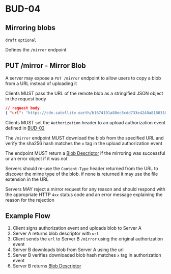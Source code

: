 BUD-04
======

Mirroring blobs
---------------

`draft` `optional`

Defines the `/mirror` endpoint

## PUT /mirror - Mirror Blob

A server may expose a `PUT /mirror` endpoint to allow users to copy a blob from a URL instead of uploading it

Clients MUST pass the URL of the remote blob as a stringified JSON object in the request body

```json
// request body
{ "url": "https://cdn.satellite.earth/b1674191a88ec5cdd733e4240a81803105dc412d6c6708d53ab94fc248f4f553.pdf" }
```

Clients MUST set the `Authorization` header to an upload authorization event defined in [BUD-02](./02.md#upload-authorization-required)

The `/mirror` endpoint MUST download the blob from the specified URL and verify the sha256 hash matches the `x` tag in the upload authorization event

The endpoint MUST return a [Blob Descriptor](#blob-descriptor) if the mirroring was successful or an error object if it was not

Servers should re-use the `Content-Type` header returned from the URL to discover the mime type of the blob. if none is returned it may use the file extension in the URL

Servers MAY reject a mirror request for any reason and should respond with the appropriate HTTP `4xx` status code and an error message explaining the reason for the rejection

## Example Flow

1. Client signs authorization event and uploads blob to Server A
1. Server A returns blob descriptor with `url`
1. Client sends the `url` to Server B `/mirror` using the original authorization event
1. Server B downloads blob from Server A using the url
1. Server B verifies downloaded blob hash matches `x` tag in authorization event
1. Server B returns [Blob Descriptor](./02.md#blob-descriptor)
